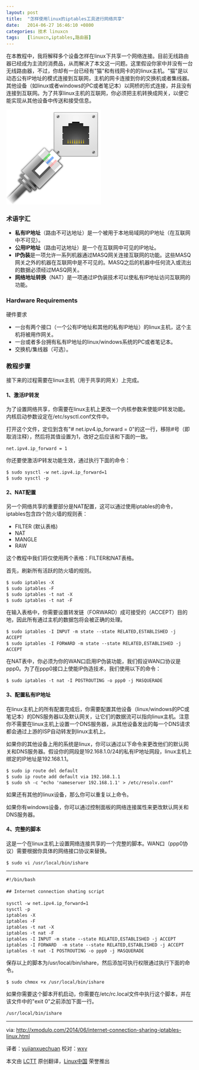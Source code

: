 ```yaml
---
layout: post
title:	"怎样使用linux的iptables工具进行网络共享"
date:	2014-06-27 16:46:10 +0800 
categories:	技术 linuxcn 
tags:	[linuxcn,iptables,路由器]
---
```



在本教程中，我将解释多个设备怎样在linux下共享一个网络连接。目前无线路由器已经成为主流的消费品，从而解决了本文这一问题。这里假设你家中并没有一台无线路由器，不过，你却有一台已经有"猫"和有线网卡的的linux主机。"猫"是以动态公有IP地址的模式连接到互联网，主机的网卡连接到你的交换机或者集线器。其他设备（如linux或者windows的PC或者笔记本）以网桥的形式连接，并且没有连接到互联网。为了共享linux主机的互联网，你必须把主机转换成网关，以便它能实现从其他设备中传送和接受信息。


![](/Asserts/Images/album/201406/27/164612j059995so0l900e9.png)


### 术语字汇


* **私有IP地址**（路由不可达地址）是一个被用于本地局域网的IP地址（在互联网中不可见）。
* **公用IP地址**（路由可达地址）是一个在互联网中可见的IP地址。
* **IP伪装**是一项允许一系列机器通过MASQ网关连接互联网的功能。这些MASQ网关之外的机器在互联网中是不可见的。MASQ之后的机器中任何流入或流出的数据必须经过MASQ网关。
* **网络地址转换**（NAT）是一项通过IP伪装技术可以使私有IP地址访问互联网的功能。


### Hardware Requirements


硬件要求


* 一台有两个接口（一个公有IP地址和其他的私有IP地址）的linux主机，这个主机将被用作网关。
* 一台或者多台拥有私有IP地址的linux/windows系统的PC或者笔记本。
* 交换机/集线器（可选）。


### 教程步骤


接下来的过程需要在linux主机（用于共享的网关）上完成。


#### 1、激活IP转发


为了设置网络共享，你需要在linux主机上更改一个内核参数来使能IP转发功能。内核启动参数设定在/etc/sysctl.conf文件中。


打开这个文件，定位到含有"# net.ipv4.ip\_forward = 0"的这一行，移除#号（即取消注释），然后将其值设置为1，改好之后应该和下面的一致。



```
net.ipv4.ip_forward = 1

```

你还要使激活IP转发功能生效，通过执行下面的命令：



```
$ sudo sysctl -w net.ipv4.ip_forward=1
$ sudo sysctl -p

```

#### 2、NAT配置


另一个网络共享的重要部分是NAT配置，这可以通过使用iptables的命令，iptables包含四个防火墙的规则表：


* FILTER (默认表格)
* NAT
* MANGLE
* RAW


这个教程中我们将仅使用两个表格：FILTER和NAT表格。


首先，刷新所有活跃的防火墙的规则。



```
$ sudo iptables -X
$ sudo iptables -F
$ sudo iptables -t nat -X
$ sudo iptables -t nat -F

```

在输入表格中，你需要设置转发链（FORWARD）成可接受的（ACCEPT）目的地，因此所有通过主机的数据包将会被正确的处理。



```
$ sudo iptables -I INPUT -m state --state RELATED,ESTABLISHED -j ACCEPT
$ sudo iptables -I FORWARD -m state --state RELATED,ESTABLISHED -j ACCEPT

```

在NAT表中，你必须为你的WAN口启用IP伪装功能，我们假设WAN口协议是ppp0。为了在ppp0接口上使能IP伪造技术，我们使用以下的命令：



```
$ sudo iptables -t nat -I POSTROUTING -o ppp0 -j MASQUERADE

```

#### 3、配置私有IP地址


在linux主机上的所有配置完成后，你需要配置其他设备（linux/windows的PC或笔记本）的DNS服务器以及默认网关，让它们的数据流可以指向linux主机。注意你不需要在linux主机上设置一个DNS服务器，从其他设备发出的每一个DNS请求都会通过上游的ISP自动转发到linux主机上。


如果你的其他设备上用的系统是linux，你可以通过以下命令来更改他们的默认网关和DNS服务器。假设你的网段是192.168.1.0/24的私有IP地址网段，linux主机上绑定的IP地址是192.168.1.1。



```
$ sudo ip route del default
$ sudo ip route add default via 192.168.1.1
$ sudo sh -c "echo 'nameserver 192.168.1.1' > /etc/resolv.conf"

```

如果还有其他的linux设备，那么你可以重复以上命令。


如果你有windows设备，你可以通过控制面板的网络连接属性来更改默认网关和DNS服务器。


#### 4、完整的脚本


这是一个在linux主机上设置网络连接共享的一个完整的脚本。WAN口（ppp0协议）需要根据你具体的网络接口协议来替换。



```
$ sudo vi /usr/local/bin/ishare

```



---



```
#!/bin/bash

## Internet connection shating script

sysctl -w net.ipv4.ip_forward=1
sysctl -p
iptables -X
iptables -F
iptables -t nat -X
iptables -t nat -F
iptables -I INPUT -m state --state RELATED,ESTABLISHED -j ACCEPT
iptables -I FORWARD  -m state --state RELATED,ESTABLISHED -j ACCEPT
iptables -t nat -I POSTROUTING -o ppp0 -j MASQUERADE

```

保存以上的脚本为/usr/local/bin/ishare，然后添加可执行权限通过执行下面的命令。



```
$ sudo chmox +x /usr/local/bin/ishare

```

如果你需要这个脚本开机启动，你需要在/etc/rc.local文件中执行这个脚本，并在该文件中的"exit 0"之前添加下面一行。



```
/usr/local/bin/ishare

```



---


via: <http://xmodulo.com/2014/06/internet-connection-sharing-iptables-linux.html>


译者：[yujianxuechuan](https://github.com/yujianxuechuan) 校对：[wxy](https://github.com/wxy)


本文由 [LCTT](https://github.com/LCTT/TranslateProject) 原创翻译，[Linux中国](http://linux.cn/) 荣誉推出
